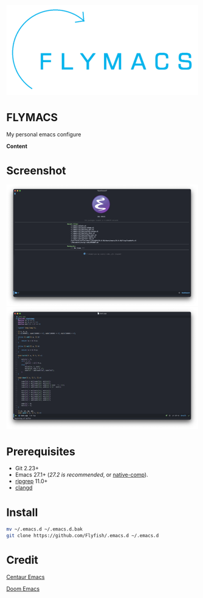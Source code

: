![LOGO](./media/logo.png)

# FLYMACS
My personal emacs configure

**Content**

# Screenshot

![Screenshot-1](./media/Screenshot-1.png)
![Screenshot-2](./media/Screenshot-2.png)

# Prerequisites

+ Git 2.23+
+ Emacs 27.1+ (*27.2 is recommended*, or [native-comp](https://www.emacswiki.org/emacs/GccEmacs)).
+ [ripgrep](https://github.com/BurntSushi/ripgrep) 11.0+
+ [clangd](https://clangd.llvm.org)

# Install

```sh
mv ~/.emacs.d ~/.emacs.d.bak
git clone https://github.com/Flyfish/.emacs.d ~/.emacs.d
```

# Credit
[Centaur Emacs](https://github.com/seagle0128/.emacs.d)

[Doom Emacs](https://github.com/hlissner/doom-emacs)
